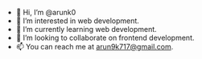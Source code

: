 - 👋 Hi, I’m @arunk0
- 👀 I’m interested in web development.
- 🌱 I’m currently learning web development.
- 💞️ I’m looking to collaborate on frontend development.
- 📫 You can reach me at arun9k717@gmail.com.

<!---
arunk0/arunk0 is a ✨ special ✨ repository because its `README.md` (this file) appears on your GitHub profile.
You can click the Preview link to take a look at your changes.
--->

